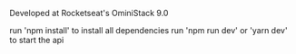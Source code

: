 Developed at Rocketseat's OminiStack 9.0

run 'npm install' to install all dependencies
run 'npm run dev' or 'yarn dev' to start the api
